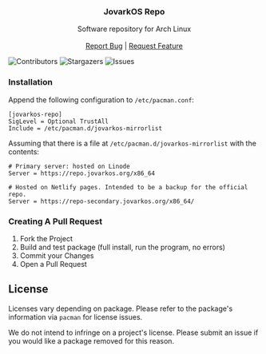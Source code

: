 <br/>
<p align="center">
  <h3 align="center">JovarkOS Repo</h3>

  <p align="center">
    Software repository for Arch Linux
    <br/>
    <br/>
    <a href="https://github.com/jovarkos/jovarkos-repo/issues">Report Bug</a>
  |
    <a href="https://github.com/jovarkos/jovarkos-repo/issues">Request Feature</a>
  </p>
</p>

![Contributors](https://img.shields.io/github/contributors/jovarkos/jovarkos-repo?color=dark-green) ![Stargazers](https://img.shields.io/github/stars/jovarkos/jovarkos-repo?style=social) ![Issues](https://img.shields.io/github/issues/jovarkos/jovarkos-repo) 

### Installation

Append the following configuration  to `/etc/pacman.conf`:

```
[jovarkos-repo]
SigLevel = Optional TrustAll
Include = /etc/pacman.d/jovarkos-mirrorlist
```

Assuming that there is a file at `/etc/pacman.d/jovarkos-mirrorlist` with the contents: 

```
# Primary server: hosted on Linode 
Server = https://repo.jovarkos.org/x86_64

# Hosted on Netlify pages. Intended to be a backup for the official repo.
Server = https://repo-secondary.jovarkos.org/x86_64/
```


### Creating A Pull Request

1. Fork the Project
2. Build and test package (full install, run the program, no errors)
3. Commit your Changes 
4. Open a Pull Request

## License

Licenses vary depending on package. Please refer to the package's information via `pacman` for license issues.

We do not intend to infringe on a project's license. Please submit an issue if you would like a package removed for this reason.

